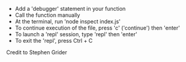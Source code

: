 * Add a 'debugger' statement in your function
* Call the function manually
* At the terminal, run 'node inspect index.js'
* To continue execution of the file, press 'c' ('continue') then 'enter'
* To launch a 'repl' session, type 'repl' then 'enter'
* To exit the 'repl', press Ctrl + C
  
Credit to Stephen Grider
